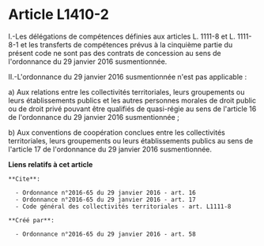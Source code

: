 # Article L1410-2

I.-Les délégations de compétences définies aux articles L. 1111-8 et L. 1111-8-1 et les transferts de compétences prévus à la
cinquième partie du présent code ne sont pas des contrats de concession au sens de l'ordonnance du 29 janvier 2016
susmentionnée. 

II.-L'ordonnance du 29 janvier 2016 susmentionnée n'est pas applicable : 

a) Aux relations entre les collectivités territoriales, leurs groupements ou leurs établissements publics et les autres
personnes morales de droit public ou de droit privé pouvant être qualifiés de quasi-régie au sens de l'article 16 de
l'ordonnance du 29 janvier 2016 susmentionnée ; 

b) Aux conventions de coopération conclues entre les collectivités territoriales, leurs groupements ou leurs établissements
publics au sens de l'article 17 de l'ordonnance du 29 janvier 2016 susmentionnée.

**Liens relatifs à cet article**

	**Cite**:

	  - Ordonnance n°2016-65 du 29 janvier 2016 - art. 16
	  - Ordonnance n°2016-65 du 29 janvier 2016 - art. 17
	  - Code général des collectivités territoriales - art. L1111-8

	**Créé par**:

	  - Ordonnance n°2016-65 du 29 janvier 2016 - art. 58
